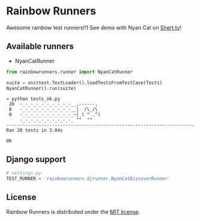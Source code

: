 Rainbow Runners
===============

Awesome rainbow test runners!!1
See demo with Nyan Cat on [Shert.tv](http://shelr.tv/records/52bb2fad9660800fe9000037)!

Available runners
-----------------

* NyanCatRunner

```python
from rainbowrunners.runner import NyanCatRunner

suite = unittest.TestLoader().loadTestsFromTestCase(Tests)
NyanCatRunner().run(suite)
```
```shell
» python tests_ok.py
 20  -_-_-_-_-_-_-_-_-_-__,------,
 0   -_-_-_-_-_-_-_-_-_-__|  /\_/\
 0   -_-_-_-_-_-_-_-_-_-_~|_( ^ .^)
     -_-_-_-_-_-_-_-_-_-_ ""  ""
----------------------------------------------------------------------
Ran 20 tests in 3.04s

OK
```

Django support
--------------

```python
# settings.py
TEST_RUNNER = 'rainbowrunners.djrunner.NyanCatDiscoverRunner'
```


License
-------

Rainbow Runners is distributed under the [MIT license](http://www.opensource.org/licenses/MIT).
